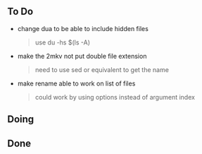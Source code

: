 ## To Do

- change dua to be able to include hidden files
    > use du -hs $(ls -A)
- make the 2mkv not put double file extension
    > need to use sed or equivalent to get the name
- make rename able to work on list of files
    > could work by using options instead of argument index

## Doing


## Done


